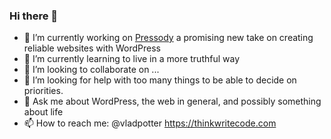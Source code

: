 ### Hi there 👋

- 🔭 I’m currently working on [Pressody](https://github.com/pressody) a promising new take on creating reliable websites with WordPress
- 🌱 I’m currently learning to live in a more truthful way
- 👯 I’m looking to collaborate on ...
- 🤔 I’m looking for help with too many things to be able to decide on priorities.
- 💬 Ask me about WordPress, the web in general, and possibly something about life
- 📫 How to reach me: @vladpotter https://thinkwritecode.com
